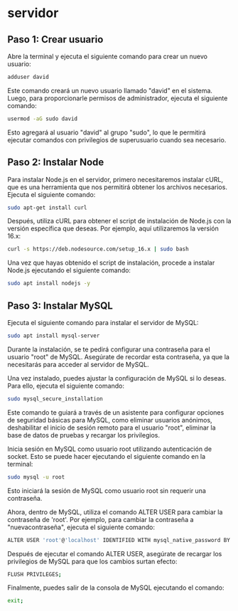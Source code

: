 # servidor

## Paso 1: Crear usuario

Abre la terminal y ejecuta el siguiente comando para crear un nuevo usuario:
```bash
adduser david
```

Este comando creará un nuevo usuario llamado "david" en el sistema.
Luego, para proporcionarle permisos de administrador, ejecuta el siguiente comando:
```bash
usermod -aG sudo david
```
Esto agregará al usuario "david" al grupo "sudo", lo que le permitirá ejecutar comandos con privilegios de superusuario cuando sea necesario.

## Paso 2: Instalar Node
Para instalar Node.js en el servidor, primero necesitaremos instalar cURL, que es una herramienta que nos permitirá obtener los archivos necesarios. Ejecuta el siguiente comando:
```bash
sudo apt-get install curl
```
Después, utiliza cURL para obtener el script de instalación de Node.js con la versión específica que deseas. Por ejemplo, aquí utilizaremos la versión 16.x:
```bash
curl -s https://deb.nodesource.com/setup_16.x | sudo bash
```
Una vez que hayas obtenido el script de instalación, procede a instalar Node.js ejecutando el siguiente comando:
```bash
sudo apt install nodejs -y
```
## Paso 3: Instalar MySQL
Ejecuta el siguiente comando para instalar el servidor de MySQL:
```bash
sudo apt install mysql-server
```
Durante la instalación, se te pedirá configurar una contraseña para el usuario "root" de MySQL. Asegúrate de recordar esta contraseña, ya que la necesitarás para acceder al servidor de MySQL.

Una vez instalado, puedes ajustar la configuración de MySQL si lo deseas. Para ello, ejecuta el siguiente comando:
```bash
sudo mysql_secure_installation
```
Este comando te guiará a través de un asistente para configurar opciones de seguridad básicas para MySQL, como eliminar usuarios anónimos, deshabilitar el inicio de sesión remoto para el usuario "root", eliminar la base de datos de pruebas y recargar los privilegios.

Inicia sesión en MySQL como usuario root utilizando autenticación de socket. Esto se puede hacer ejecutando el siguiente comando en la terminal:
```bash
sudo mysql -u root
```
Esto iniciará la sesión de MySQL como usuario root sin requerir una contraseña.

Ahora, dentro de MySQL, utiliza el comando ALTER USER para cambiar la contraseña de 'root'. Por ejemplo, para cambiar la contraseña a "nuevacontraseña", ejecuta el siguiente comando:
```bash
ALTER USER 'root'@'localhost' IDENTIFIED WITH mysql_native_password BY 'nuevacontraseña';
```
Después de ejecutar el comando ALTER USER, asegúrate de recargar los privilegios de MySQL para que los cambios surtan efecto:
```bash
FLUSH PRIVILEGES;
```

Finalmente, puedes salir de la consola de MySQL ejecutando el comando:
```bash
exit;
```
